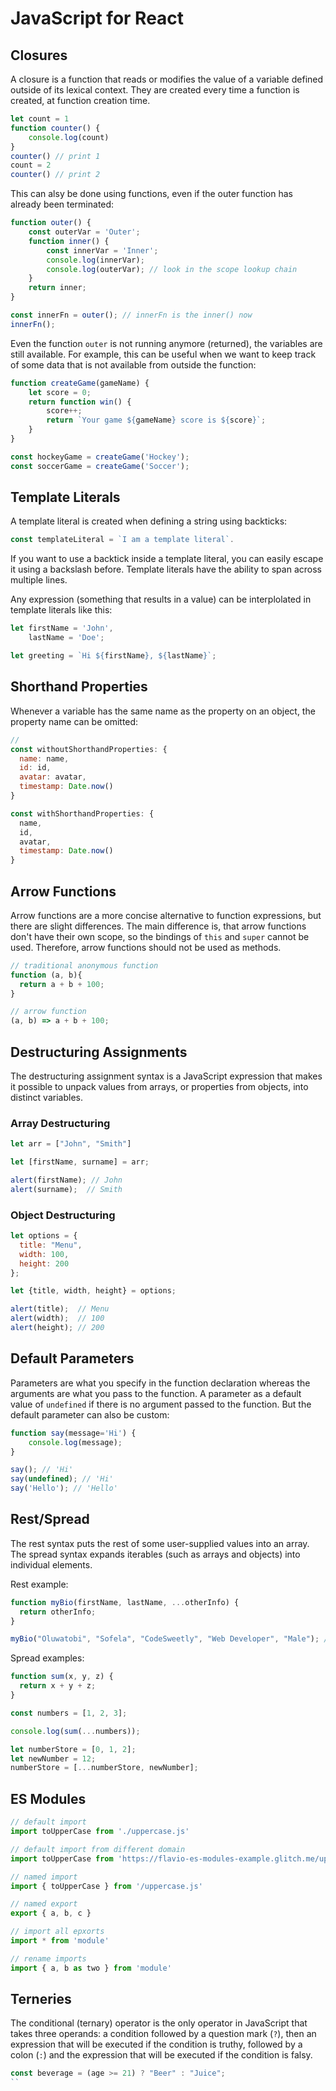 # JavaScript for React
## Closures
A closure is a function that reads or modifies the value of a variable defined outside of its lexical context.
They are created every time a function is created, at function creation time.

```js
let count = 1
function counter() {
    console.log(count)
}
counter() // print 1
count = 2
counter() // print 2
```

This can alsy be done using functions, even if the outer function has already been terminated:

```js
function outer() {
	const outerVar = 'Outer';
	function inner() {
		const innerVar = 'Inner';
		console.log(innerVar);
		console.log(outerVar); // look in the scope lookup chain
	}
	return inner;
}

const innerFn = outer(); // innerFn is the inner() now
innerFn();
```

Even the function `outer` is not running anymore (returned), the variables are still available.
For example, this can be useful when we want to keep track of some data that is not available from outside the function:
```js
function createGame(gameName) {
	let score = 0;
	return function win() {
		score++;
		return `Your game ${gameName} score is ${score}`;
	}
}

const hockeyGame = createGame('Hockey');
const soccerGame = createGame('Soccer');
```

## Template Literals
A template literal is created when defining a string using backticks:
```js
const templateLiteral = `I am a template literal`.
```

If you want to use a backtick inside a template literal, you can easily escape it using a backslash before.
Template literals have the ability to span across multiple lines.

Any expression (something that results in a value) can be interplolated in template literals like this:
```js
let firstName = 'John',
    lastName = 'Doe';

let greeting = `Hi ${firstName}, ${lastName}`;
```

## Shorthand Properties
Whenever a variable has the same name as the property on an object, the property name can be omitted:

```js
//
const withoutShorthandProperties: {
  name: name,
  id: id,
  avatar: avatar,
  timestamp: Date.now()
}

const withShorthandProperties: {
  name,
  id,
  avatar,
  timestamp: Date.now()
}
```

## Arrow Functions
Arrow functions are a more concise alternative to function expressions, but there are slight differences.
The main difference is, that arrow functions don't have their own scope, so the bindings of `this` and `super` cannot be used.
Therefore, arrow functions should not be used as methods.

```js
// traditional anonymous function
function (a, b){
  return a + b + 100;
}

// arrow function
(a, b) => a + b + 100;
```

## Destructuring Assignments
The destructuring assignment syntax is a JavaScript expression that makes it possible to unpack values from arrays, or properties from objects, into distinct variables.
### Array Destructuring
```js
let arr = ["John", "Smith"]

let [firstName, surname] = arr;

alert(firstName); // John
alert(surname);  // Smith
```

### Object Destructuring
```js
let options = {
  title: "Menu",
  width: 100,
  height: 200
};

let {title, width, height} = options;

alert(title);  // Menu
alert(width);  // 100
alert(height); // 200
```

## Default Parameters
Parameters are what you specify in the function declaration whereas the arguments are what you pass to the function.
A parameter as a default value of `undefined` if there is no argument passed to the function.
But the default parameter can also be custom:
```js
function say(message='Hi') {
    console.log(message);
}

say(); // 'Hi'
say(undefined); // 'Hi'
say('Hello'); // 'Hello'
```

## Rest/Spread
The rest syntax puts the rest of some user-supplied values into an array. The spread syntax expands iterables (such as arrays and objects) into individual elements.

Rest example:
```js
function myBio(firstName, lastName, ...otherInfo) { 
  return otherInfo;
}

myBio("Oluwatobi", "Sofela", "CodeSweetly", "Web Developer", "Male"); // ["CodeSweetly", "Web Developer", "Male"]
```

Spread examples:
```js
function sum(x, y, z) {
  return x + y + z;
}

const numbers = [1, 2, 3];

console.log(sum(...numbers));
```

```js
let numberStore = [0, 1, 2];
let newNumber = 12;
numberStore = [...numberStore, newNumber];
```

## ES Modules
```js
// default import
import toUpperCase from './uppercase.js'

// default import from different domain
import toUpperCase from 'https://flavio-es-modules-example.glitch.me/uppercase.js'

// named import
import { toUpperCase } from '/uppercase.js'

// named export
export { a, b, c }

// import all epxorts
import * from 'module'

// rename imports
import { a, b as two } from 'module'
```

## Terneries
The conditional (ternary) operator is the only operator in JavaScript that takes three operands: a condition followed by a question mark (`?`), then an expression that will be executed if the condition is truthy, followed by a colon (`:`) and the expression that will be executed if the condition is falsy.

```js
const beverage = (age >= 21) ? "Beer" : "Juice";
``
